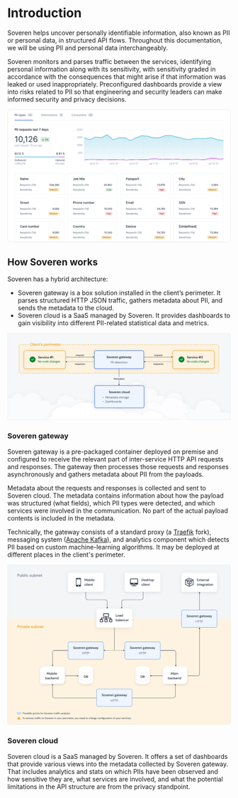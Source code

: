 # Introduction

Soveren helps uncover personally identifiable information, also known as PII or personal data, in structured API flows. Throughout this documentation, we will be using PII and personal data interchangeably.

Soveren monitors and parses traffic between the services, identifying personal information along with its sensitivity, with sensitivity graded in accordance with the consequences that might arise if that information was leaked or used inappropriately.
Preconfigured dashboards provide a view into risks related to PII so that engineering and security leaders can make informed security and privacy decisions.

![PII dashboard](img/dashboards/pii-types-overview-cropped.png "PII dashboard")

## How Soveren works

Soveren has a hybrid architecture:

* Soveren gateway is a box solution installed in the client’s perimeter. It parses structured HTTP JSON traffic, gathers metadata about PII, and sends the metadata to the cloud.
* Soveren сloud is a SaaS managed by Soveren. It provides dashboards to gain visibility into different PII-related statistical data and metrics.

![Soveren architecture simplified](img/architecture/architecture-concept.jpg "Soveren architecture simplified")

### Soveren gateway

Soveren gateway is a pre-packaged container deployed on premise and configured to receive the relevant part of inter-service HTTP API requests and responses.
The gateway then processes those requests and responses asynchronously and gathers metadata about PII from the payloads.

Metadata about the requests and responses is collected and sent to Soveren сloud.
The metadata contains information about how the payload was structured (what fields), which PII types were detected, and which services were involved in the communication.
No part of the actual payload contents is included in the metadata.

Technically, the gateway consists of a standard proxy (a [Traefik](https://doc.traefik.io/traefik/) fork), messaging system ([Apache Kafka](https://kafka.apache.org/documentation/>)), and analytics component which detects PII based on custom machine-learning algorithms.
It may be deployed at different places in the client's perimeter.

![Integration options](img/architecture/integration.jpg "Integration options")

### Soveren сloud

Soveren сloud is a SaaS managed by Soveren.
It offers a set of dashboards that provide various views into the metadata collected by Soveren gateway.
That includes analytics and stats on which PIIs have been observed and how sensitive they are, what services are involved, and what the potential limitations in the API structure are from the privacy standpoint.
